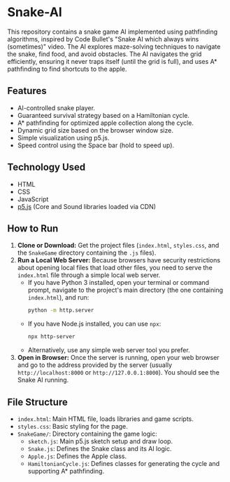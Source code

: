 # Snake-AI

This repository contains a snake game AI implemented using pathfinding algorithms, inspired by Code Bullet's "Snake AI which always wins (sometimes)" video. The AI explores maze-solving techniques to navigate the snake, find food, and avoid obstacles. The AI navigates the grid efficiently, ensuring it never traps itself (until the grid is full), and uses A* pathfinding to find shortcuts to the apple.

## Features

*   AI-controlled snake player.
*   Guaranteed survival strategy based on a Hamiltonian cycle.
*   A* pathfinding for optimized apple collection along the cycle.
*   Dynamic grid size based on the browser window size.
*   Simple visualization using p5.js.
*   Speed control using the Space bar (hold to speed up).

## Technology Used

*   HTML
*   CSS
*   JavaScript
*   [p5.js](https://p5js.org/) (Core and Sound libraries loaded via CDN)

## How to Run

1.  **Clone or Download:** Get the project files (`index.html`, `styles.css`, and the `SnakeGame` directory containing the `.js` files).
2.  **Run a Local Web Server:** Because browsers have security restrictions about opening local files that load other files, you need to serve the `index.html` file through a simple local web server.
    *   If you have Python 3 installed, open your terminal or command prompt, navigate to the project's main directory (the one containing `index.html`), and run:
        ```bash
        python -m http.server
        ```
    *   If you have Node.js installed, you can use `npx`:
        ```bash
        npx http-server
        ```
    *   Alternatively, use any simple web server tool you prefer.
3.  **Open in Browser:** Once the server is running, open your web browser and go to the address provided by the server (usually `http://localhost:8000` or `http://127.0.0.1:8000`). You should see the Snake AI running.

## File Structure

*   `index.html`: Main HTML file, loads libraries and game scripts.
*   `styles.css`: Basic styling for the page.
*   `SnakeGame/`: Directory containing the game logic:
    *   `sketch.js`: Main p5.js sketch setup and draw loop.
    *   `Snake.js`: Defines the Snake class and its AI logic.
    *   `Apple.js`: Defines the Apple class.
    *   `HamiltonianCycle.js`: Defines classes for generating the cycle and supporting A* pathfinding.
